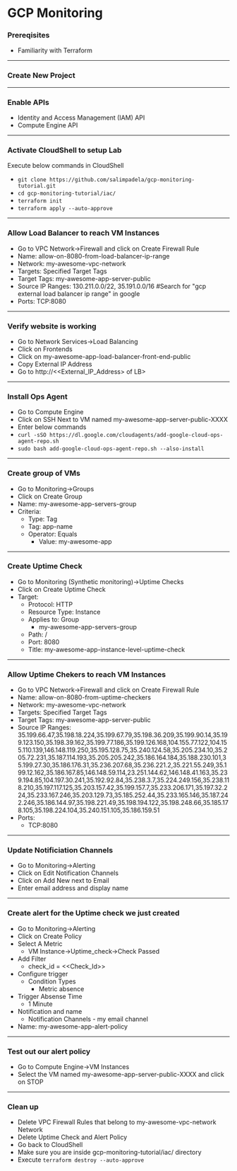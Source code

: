 # GCP Monitoring

### Prereqisites

- Familiarity with Terraform

---

### Create New Project

---

### Enable APIs

- Identity and Access Management (IAM) API
- Compute Engine API

---

### Activate CloudShell to setup Lab

Execute below commands in CloudShell

- `git clone https://github.com/salimpadela/gcp-monitoring-tutorial.git`
- `cd gcp-monitoring-tutorial/iac/`
- `terraform init`
- `terraform apply --auto-approve`

---

### Allow Load Balancer to reach VM Instances

- Go to VPC Network&rarr;Firewall and click on Create Firewall Rule
- Name: allow-on-8080-from-load-balancer-ip-range
- Network: my-awesome-vpc-network
- Targets: Specified Target Tags
- Target Tags: my-awesome-app-server-public
- Source IP Ranges: 130.211.0.0/22, 35.191.0.0/16  #Search for "gcp external load balancer ip range" in google
- Ports: TCP:8080

---

### Verify website is working

- Go to Network Services&rarr;Load Balancing
- Click on Frontends
- Click on my-awesome-app-load-balancer-front-end-public
- Copy External IP Address
- Go to http://<<External_IP_Address> of LB>

---

### Install Ops Agent

- Go to Compute Engine
- Click on SSH Next to VM named my-awesome-app-server-public-XXXX
- Enter below commands
- `curl -sSO https://dl.google.com/cloudagents/add-google-cloud-ops-agent-repo.sh`
- `sudo bash add-google-cloud-ops-agent-repo.sh --also-install`

---

### Create group of VMs

- Go to Monitoring&rarr;Groups
- Click on Create Group
- Name: my-awesome-app-servers-group
- Criteria:
  - Type: Tag
  - Tag: app-name
  - Operator: Equals
    - Value: my-awesome-app

---

### Create Uptime Check

- Go to Monitoring (Synthetic monitoring)&rarr;Uptime Checks
- Click on Create Uptime Check
- Target:
  - Protocol: HTTP
  - Resource Type: Instance
  - Applies to: Group
    - my-awesome-app-servers-group
  - Path: /
  - Port: 8080
  - Title: my-awesome-app-instance-level-uptime-check

---

### Allow Uptime Chekers to reach VM Instances

- Go to VPC Network&rarr;Firewall and click on Create Firewall Rule
- Name: allow-on-8080-from-uptime-checkers
- Network: my-awesome-vpc-network
- Targets: Specified Target Tags
- Target Tags: my-awesome-app-server-public
- Source IP Ranges: 35.199.66.47,35.198.18.224,35.199.67.79,35.198.36.209,35.199.90.14,35.199.123.150,35.198.39.162,35.199.77.186,35.199.126.168,104.155.77.122,104.155.110.139,146.148.119.250,35.195.128.75,35.240.124.58,35.205.234.10,35.205.72.231,35.187.114.193,35.205.205.242,35.186.164.184,35.188.230.101,35.199.27.30,35.186.176.31,35.236.207.68,35.236.221.2,35.221.55.249,35.199.12.162,35.186.167.85,146.148.59.114,23.251.144.62,146.148.41.163,35.239.194.85,104.197.30.241,35.192.92.84,35.238.3.7,35.224.249.156,35.238.118.210,35.197.117.125,35.203.157.42,35.199.157.7,35.233.206.171,35.197.32.224,35.233.167.246,35.203.129.73,35.185.252.44,35.233.165.146,35.187.242.246,35.186.144.97,35.198.221.49,35.198.194.122,35.198.248.66,35.185.178.105,35.198.224.104,35.240.151.105,35.186.159.51
- Ports:
  - TCP:8080

---

### Update Notificiation Channels

- Go to Monitoring&rarr;Alerting
- Click on Edit Notification Channels
- Click on Add New next to Email
- Enter email address and display name

---

### Create alert for the Uptime check we just created

- Go to Monitoring&rarr;Alerting
- Click on Create Policy
- Select A Metric
  - VM Instance&rarr;Uptime_check&rarr;Check Passed
- Add Filter
  - check_id = <<Check_Id>>
- Configure trigger
  - Condition Types
    - Metric absence
- Trigger Absense Time
  - 1 Minute
- Notification and name
  - Notification Channels - my email channel
- Name: my-awesome-app-alert-policy

---

### Test out our alert policy

- Go to Compute Engine&rarr;VM Instances
- Select the VM named my-awesome-app-server-public-XXXX and click on STOP

---

### Clean up

- Delete VPC Firewall Rules that belong to my-awesome-vpc-network Network
- Delete Uptime Check and Alert Policy
- Go back to CloudShell
- Make sure you are inside gcp-monitoring-tutorial/iac/ directory
- Execute `terraform destroy --auto-approve`
